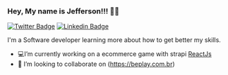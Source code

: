 ### Hey, My name is Jefferson!!! 👋🏾

[![Twitter Badge](https://img.shields.io/badge/-Twitter-1ca0f1?style=flat-square&labelColor=1ca0f1&logo=twitter&logoColor=white&link=https://twitter.com/jgbotelho3)](https://twitter.com/jgbotelho3)
[![Linkedin Badge](https://img.shields.io/badge/-LinkedIn-blue?style=flat-square&logo=Linkedin&logoColor=white&link=https://www.linkedin.com/in/jgbotelho3/)](https://www.linkedin.com/in/jgbotelho3/)

I'm a Software developer learning more about how to get better my skills.

- 💻I’m currently working on a ecommerce game with strapi [ReactJs](https://github.com/jgbotelho3/won-games-api) 
- 👯 I’m looking to collaborate on (https://beplay.com.br)

<!--
**jgbotelho3/jgbotelho3** is a ✨ _special_ ✨ repository because its `README.md` (this file) appears on your GitHub profile.

Here are some ideas to get you started:

 ...
- 🌱 I’m currently learning ...
- 👯 I’m looking to collaborate on ...
- 🤔 I’m looking for help with ...
- 💬 Ask me about ...
- 📫 How to reach me: ...
- 😄 Pronouns: ...
- ⚡ Fun fact: ...
-->
